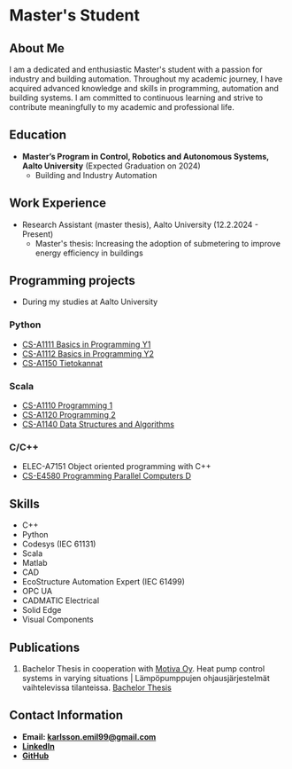 # Master's Student

## About Me
I am a dedicated and enthusiastic Master's student with a passion for industry and building automation. Throughout my academic journey, I have acquired advanced knowledge and skills in programming, automation and building systems. I am committed to continuous learning and strive to contribute meaningfully to my academic and professional life.


## Education

- **Master’s Program in Control, Robotics and Autonomous
Systems, Aalto University** (Expected Graduation on 2024)
  - Building and Industry Automation

## Work Experience

- Research Assistant (master thesis), Aalto University (12.2.2024 - Present)
  - Master's thesis: Increasing the adoption of submetering to improve energy efficiency in buildings

## Programming projects
- During my studies at Aalto University

### Python
  - [CS-A1111 Basics in Programming Y1](https://github.com/emilkarlsson1/school/tree/main/CS-A1111%20Basics%20in%20Programming%20Y1)
  - [CS-A1112 Basics in Programming Y2](https://github.com/emilkarlsson1/school/tree/main/CS-A1121%20Basics%20in%20Programming%20Y2)
  - [CS-A1150 Tietokannat](https://github.com/emilkarlsson1/school/tree/main/CS-A1150%20Tietokannat)
    
### Scala
  - [CS-A1110 Programming 1](https://github.com/emilkarlsson1/school/tree/main/CS-A1110%20Programming%201)
  - [CS-A1120 Programming 2](https://github.com/emilkarlsson1/school/tree/main/CS-A1120%20Programming%202)
  - [CS-A1140 Data Structures and Algorithms](https://github.com/emilkarlsson1/school/tree/main/CS-A1140%20Data%20Structures%20and%20Algorithms)

### C/C++
  - ELEC-A7151 Object oriented programming with C++
  - [CS-E4580 Programming Parallel Computers D](https://github.com/emilkarlsson1/school/tree/main/CS-E4580%20Programming%20Parallel%20Computers%20D)

## Skills

- C++
- Python
- Codesys (IEC 61131)
- Scala
- Matlab
- CAD
- EcoStructure Automation Expert (IEC 61499)
- OPC UA
- CADMATIC Electrical
- Solid Edge
- Visual Components


## Publications
1. Bachelor Thesis in cooperation with [Motiva Oy](https://www.motiva.fi/yritykset/yhteishankkeet/sahkoistyminen_hukkalammot_ja_lampopumput_teollisuudessa_-yhteishanke).
   Heat pump control systems in varying situations  |  Lämpöpumppujen ohjausjärjestelmät vaihtelevissa tilanteissa.
   [Bachelor Thesis](https://www.motiva.fi/files/21017/Lampopumppujen_ohjausjarjestelmat_vaihtelevissa_tilanteissa_-_Emil_Karlsson_Kandidaatintyo.pdf)

## Contact Information

- **Email: karlsson.emil99@gmail.com**
- **[LinkedIn](https://www.linkedin.com/in/emil-karlsson-a20058159/)** 
- **[GitHub](https://github.com/emilkarlsson1)** 

